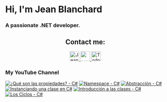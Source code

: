    # Hi, I'm Jean Blanchard
### A passionate .NET developer.



<h2 align="center">Contact me:</h2>

<p align="center">
  <a href="https://www.linkedin.com/in/jeanpblanchard/">
    <img src="https://www.vectorlogo.zone/logos/linkedin/linkedin-icon.svg" alt="Jean Blanchard's LinkedIn Profile" height="30" width="30">
  </a>
      <a href="mailto:ijeanpierrebp@gmail.com">
    <img src="https://www.vectorlogo.zone/logos/gmail/gmail-icon.svg" height="30" width="30">
  </a>
  <a href="https://www.youtube.com/@todoconnet">
    <img src="https://www.vectorlogo.zone/logos/youtube/youtube-icon.svg" alt="Todo con .NET YouTube Channel" height="30" width="30">
  </a>
  


</p>


### My YouTube Channel
<!-- BEGIN YOUTUBE-CARDS -->
[![¿Qué son las propiedades? - C#](https://ytcards.demolab.com/?id=vl5XdXYuefk&title=%C2%BFQu%C3%A9+son+las+propiedades%3F+-+C%23&lang=en&timestamp=1728747903&background_color=%230d1117&title_color=%23ffffff&stats_color=%23dedede&max_title_lines=1&width=250&border_radius=5 "¿Qué son las propiedades? - C#")](https://www.youtube.com/watch?v=vl5XdXYuefk)
[![Namespace - C#](https://ytcards.demolab.com/?id=d4F-OX71WDY&title=Namespace+-+C%23&lang=en&timestamp=1728568839&background_color=%230d1117&title_color=%23ffffff&stats_color=%23dedede&max_title_lines=1&width=250&border_radius=5 "Namespace - C#")](https://www.youtube.com/watch?v=d4F-OX71WDY)
[![Abstracción - C#](https://ytcards.demolab.com/?id=T98A_ebHe0E&title=Abstracci%C3%B3n+-+C%23&lang=en&timestamp=1728400503&background_color=%230d1117&title_color=%23ffffff&stats_color=%23dedede&max_title_lines=1&width=250&border_radius=5 "Abstracción - C#")](https://www.youtube.com/watch?v=T98A_ebHe0E)
[![Instanciando una clase en C#](https://ytcards.demolab.com/?id=ZfpWdrQ7jvo&title=Instanciando+una+clase+en+C%23&lang=en&timestamp=1728261019&background_color=%230d1117&title_color=%23ffffff&stats_color=%23dedede&max_title_lines=1&width=250&border_radius=5 "Instanciando una clase en C#")](https://www.youtube.com/watch?v=ZfpWdrQ7jvo)
[![Introducción a las clases - C#](https://ytcards.demolab.com/?id=k1lk0Hm_R3c&title=Introducci%C3%B3n+a+las+clases+-+C%23&lang=en&timestamp=1728065704&background_color=%230d1117&title_color=%23ffffff&stats_color=%23dedede&max_title_lines=1&width=250&border_radius=5 "Introducción a las clases - C#")](https://www.youtube.com/watch?v=k1lk0Hm_R3c)
[![Los Ciclos - C#](https://ytcards.demolab.com/?id=GuvD2DIayyQ&title=Los+Ciclos+-+C%23&lang=en&timestamp=1727892014&background_color=%230d1117&title_color=%23ffffff&stats_color=%23dedede&max_title_lines=1&width=250&border_radius=5 "Los Ciclos - C#")](https://www.youtube.com/watch?v=GuvD2DIayyQ)
<!-- END YOUTUBE-CARDS -->
